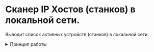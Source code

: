 # Сканер IP Хостов (станков) в локальной сети.

Выводит список активных устройств (станков) в локальной сети. 

<details>
  <summary>Принцип работы</summary>

1. Сканирует локальную сеть.
2. В диапазоне портов от 1000 до 10000, для каждого найденного IP проверяет корректность отклика по предоставляемым данным с API станка [Lathe emulator](https://github.com/AndreyMukhametzyanov/lathe_emulator).

</details>


